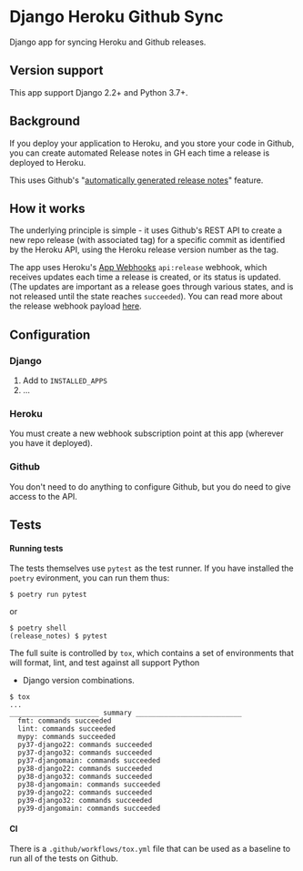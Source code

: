 # Django Heroku Github Sync

Django app for syncing Heroku and Github releases.

## Version support

This app support Django 2.2+ and Python 3.7+.

## Background

If you deploy your application to Heroku, and you store your code in
Github, you can create automated Release notes in GH each time a release
is deployed to Heroku.

This uses Github's "[automatically generated release
notes](https://docs.github.com/en/repositories/releasing-projects-on-github/automatically-generated-release-notes)"
feature.

## How it works

The underlying principle is simple - it uses Github's REST API to create
a new repo release (with associated tag) for a specific commit as
identified by the Heroku API, using the Heroku release version number as
the tag.

The app uses Heroku's [App
Webhooks](https://devcenter.heroku.com/articles/app-webhooks)
`api:release` webhook, which receives updates each time a release is
created, or its status is updated. (The updates are important as a
release goes through various states, and is not released until the state
reaches `succeeded`). You can read more about the release webhook
payload
[here](https://devcenter.heroku.com/articles/app-webhooks#subscribing-to-webhooks-via-the-heroku-cli).

## Configuration

### Django

1. Add to `INSTALLED_APPS`
2. ...

### Heroku

You must create a new webhook subscription point at this app (wherever
you have it deployed).

### Github

You don't need to do anything to configure Github, but you do need to
give access to the API.

## Tests

#### Running tests

The tests themselves use `pytest` as the test runner. If you have
installed the `poetry` evironment, you can run them thus:

```
$ poetry run pytest
```

or

```
$ poetry shell
(release_notes) $ pytest
```

The full suite is controlled by `tox`, which contains a set of
environments that will format, lint, and test against all support Python
+ Django version combinations.

```
$ tox
...
______________________ summary __________________________
  fmt: commands succeeded
  lint: commands succeeded
  mypy: commands succeeded
  py37-django22: commands succeeded
  py37-django32: commands succeeded
  py37-djangomain: commands succeeded
  py38-django22: commands succeeded
  py38-django32: commands succeeded
  py38-djangomain: commands succeeded
  py39-django22: commands succeeded
  py39-django32: commands succeeded
  py39-djangomain: commands succeeded
```

#### CI

There is a `.github/workflows/tox.yml` file that can be used as a
baseline to run all of the tests on Github.

